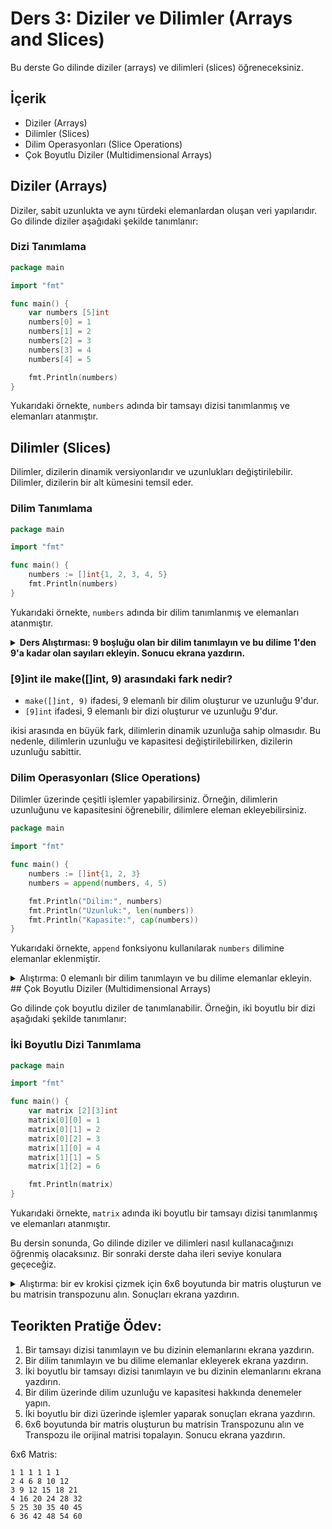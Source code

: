 # Ders 3: Diziler ve Dilimler (Arrays and Slices)

Bu derste Go dilinde diziler (arrays) ve dilimleri (slices) öğreneceksiniz.

## İçerik

- Diziler (Arrays)
- Dilimler (Slices)
- Dilim Operasyonları (Slice Operations)
- Çok Boyutlu Diziler (Multidimensional Arrays)

## Diziler (Arrays)

Diziler, sabit uzunlukta ve aynı türdeki elemanlardan oluşan veri yapılarıdır. Go dilinde diziler aşağıdaki şekilde tanımlanır:

### Dizi Tanımlama

```go
package main

import "fmt"

func main() {
    var numbers [5]int
    numbers[0] = 1
    numbers[1] = 2
    numbers[2] = 3
    numbers[3] = 4
    numbers[4] = 5

    fmt.Println(numbers)
}
```

Yukarıdaki örnekte, `numbers` adında bir tamsayı dizisi tanımlanmış ve elemanları atanmıştır.

## Dilimler (Slices)

Dilimler, dizilerin dinamik versiyonlarıdır ve uzunlukları değiştirilebilir. Dilimler, dizilerin bir alt kümesini temsil eder.

### Dilim Tanımlama

```go
package main

import "fmt"

func main() {
    numbers := []int{1, 2, 3, 4, 5}
    fmt.Println(numbers)
}
```
Yukarıdaki örnekte, `numbers` adında bir dilim tanımlanmış ve elemanları atanmıştır.

<details>
<summary><b>Ders Alıştırması: 9 boşluğu olan bir dilim tanımlayın ve bu dilime 1'den 9'a kadar olan sayıları ekleyin. Sonucu ekrana yazdırın.</b></summary>

```go
package main

import "fmt"

func main()  {
    dizi := make([]int, 9)
	    for i := 0; i < 9; i++ {
        dizi[i] = i + 1
    }
    fmt.Println(dizi)
}

```

</details>

### [9]int ile make([]int, 9) arasındaki fark nedir?

- `make([]int, 9)` ifadesi, 9 elemanlı bir dilim oluşturur ve uzunluğu 9'dur.
- `[9]int` ifadesi, 9 elemanlı bir dizi oluşturur ve uzunluğu 9'dur.

ikisi arasında en büyük fark, dilimlerin dinamik uzunluğa sahip olmasıdır. Bu nedenle, dilimlerin uzunluğu ve kapasitesi değiştirilebilirken, dizilerin uzunluğu sabittir.

### Dilim Operasyonları (Slice Operations)

Dilimler üzerinde çeşitli işlemler yapabilirsiniz. Örneğin, dilimlerin uzunluğunu ve kapasitesini öğrenebilir, dilimlere eleman ekleyebilirsiniz.

```go
package main

import "fmt"

func main() {
    numbers := []int{1, 2, 3}
    numbers = append(numbers, 4, 5)

    fmt.Println("Dilim:", numbers)
    fmt.Println("Uzunluk:", len(numbers))
    fmt.Println("Kapasite:", cap(numbers))
}
```

Yukarıdaki örnekte, `append` fonksiyonu kullanılarak `numbers` dilimine elemanlar eklenmiştir.

<details>
<summary> Alıştırma: 0 elemanlı bir dilim tanımlayın ve bu dilime elemanlar ekleyin.</summary>
    
```go
package main

import "fmt"

func main() {
	numbers := make([]int, 0, 5)
	var girdi int = 0
	for {
		fmt.Scanln(&girdi)
		if girdi == -1 {
			break
		}
		numbers = append(numbers, girdi)
	}
	fmt.Println("Dilim:", numbers)
	fmt.Println("Uzunluk:", len(numbers))
	fmt.Println("Kapasite:", cap(numbers))
}

```

</details>
## Çok Boyutlu Diziler (Multidimensional Arrays)

Go dilinde çok boyutlu diziler de tanımlanabilir. Örneğin, iki boyutlu bir dizi aşağıdaki şekilde tanımlanır:

### İki Boyutlu Dizi Tanımlama

```go
package main

import "fmt"

func main() {
    var matrix [2][3]int
    matrix[0][0] = 1
    matrix[0][1] = 2
    matrix[0][2] = 3
    matrix[1][0] = 4
    matrix[1][1] = 5
    matrix[1][2] = 6

    fmt.Println(matrix)
}
```

Yukarıdaki örnekte, `matrix` adında iki boyutlu bir tamsayı dizisi tanımlanmış ve elemanları atanmıştır.

Bu dersin sonunda, Go dilinde diziler ve dilimleri nasıl kullanacağınızı öğrenmiş olacaksınız. Bir sonraki derste daha ileri seviye konulara geçeceğiz.

<details>
<summary>Alıştırma: bir ev krokisi çizmek için 6x6 boyutunda bir matris oluşturun ve bu matrisin transpozunu alın. Sonuçları ekrana yazdırın.</summary>

```go
package main

import "fmt"

func def()  {
    kroki := [6][6]int{
		{1,1, 1, 1, 1, 1},
		{1,0, 0, 0, 0, 1},
		{1,0, 1, 1, 0, 0},
		{1,0, 1, 1, 0, 1},
		{1,0, 0, 0, 0, 1},
		{1,1, 1, 1, 1, 1},
    }
}
```
</details>

## Teorikten Pratiğe Ödev:

1. Bir tamsayı dizisi tanımlayın ve bu dizinin elemanlarını ekrana yazdırın.
2. Bir dilim tanımlayın ve bu dilime elemanlar ekleyerek ekrana yazdırın.
3. İki boyutlu bir tamsayı dizisi tanımlayın ve bu dizinin elemanlarını ekrana yazdırın.
4. Bir dilim üzerinde dilim uzunluğu ve kapasitesi hakkında denemeler yapın.
5. İki boyutlu bir dizi üzerinde işlemler yaparak sonuçları ekrana yazdırın.
6. 6x6 boyutunda bir matris oluşturun bu matrisin Transpozunu alın ve Transpozu ile orijinal matrisi topalayın. Sonucu ekrana yazdırın.

6x6 Matris:
```
1 1 1 1 1 1
2 4 6 8 10 12
3 9 12 15 18 21
4 16 20 24 28 32
5 25 30 35 40 45
6 36 42 48 54 60
```